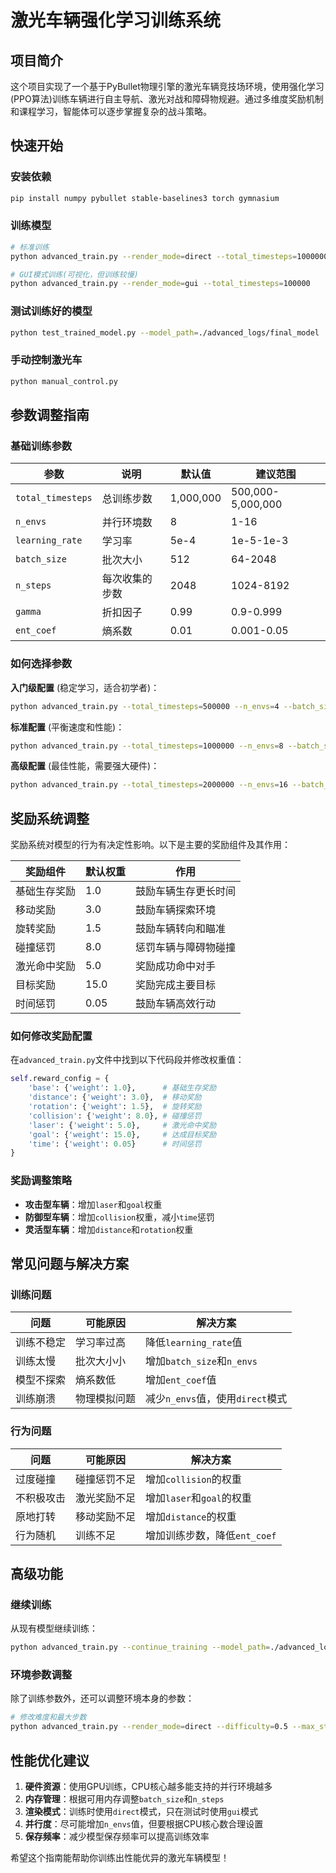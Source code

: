  # 激光车辆强化学习训练系统

## 项目简介

这个项目实现了一个基于PyBullet物理引擎的激光车辆竞技场环境，使用强化学习(PPO算法)训练车辆进行自主导航、激光对战和障碍物规避。通过多维度奖励机制和课程学习，智能体可以逐步掌握复杂的战斗策略。

## 快速开始

### 安装依赖

```bash
pip install numpy pybullet stable-baselines3 torch gymnasium
```

### 训练模型

```bash
# 标准训练
python advanced_train.py --render_mode=direct --total_timesteps=1000000

# GUI模式训练(可视化，但训练较慢)
python advanced_train.py --render_mode=gui --total_timesteps=100000
```

### 测试训练好的模型

```bash
python test_trained_model.py --model_path=./advanced_logs/final_model
```

### 手动控制激光车

```bash
python manual_control.py
```

## 参数调整指南

### 基础训练参数

| 参数 | 说明 | 默认值 | 建议范围 |
|------|------|--------|----------|
| `total_timesteps` | 总训练步数 | 1,000,000 | 500,000-5,000,000 |
| `n_envs` | 并行环境数 | 8 | 1-16 |
| `learning_rate` | 学习率 | 5e-4 | 1e-5-1e-3 |
| `batch_size` | 批次大小 | 512 | 64-2048 |
| `n_steps` | 每次收集的步数 | 2048 | 1024-8192 |
| `gamma` | 折扣因子 | 0.99 | 0.9-0.999 |
| `ent_coef` | 熵系数 | 0.01 | 0.001-0.05 |

### 如何选择参数

**入门级配置** (稳定学习，适合初学者)：
```bash
python advanced_train.py --total_timesteps=500000 --n_envs=4 --batch_size=256 --learning_rate=3e-4
```

**标准配置** (平衡速度和性能)：
```bash
python advanced_train.py --total_timesteps=1000000 --n_envs=8 --batch_size=512 --learning_rate=5e-4
```

**高级配置** (最佳性能，需要强大硬件)：
```bash
python advanced_train.py --total_timesteps=2000000 --n_envs=16 --batch_size=1024 --n_steps=4096 --learning_rate=3e-4 --gamma=0.995 --gae_lambda=0.98
```

## 奖励系统调整

奖励系统对模型的行为有决定性影响。以下是主要的奖励组件及其作用：

| 奖励组件 | 默认权重 | 作用 |
|----------|----------|------|
| 基础生存奖励 | 1.0 | 鼓励车辆生存更长时间 |
| 移动奖励 | 3.0 | 鼓励车辆探索环境 |
| 旋转奖励 | 1.5 | 鼓励车辆转向和瞄准 |
| 碰撞惩罚 | 8.0 | 惩罚车辆与障碍物碰撞 |
| 激光命中奖励 | 5.0 | 奖励成功命中对手 |
| 目标奖励 | 15.0 | 奖励完成主要目标 |
| 时间惩罚 | 0.05 | 鼓励车辆高效行动 |

### 如何修改奖励配置

在`advanced_train.py`文件中找到以下代码段并修改权重值：

```python
self.reward_config = {
    'base': {'weight': 1.0},      # 基础生存奖励
    'distance': {'weight': 3.0},  # 移动奖励
    'rotation': {'weight': 1.5},  # 旋转奖励
    'collision': {'weight': 8.0}, # 碰撞惩罚
    'laser': {'weight': 5.0},     # 激光命中奖励
    'goal': {'weight': 15.0},     # 达成目标奖励
    'time': {'weight': 0.05}      # 时间惩罚
}
```

### 奖励调整策略

- **攻击型车辆**：增加`laser`和`goal`权重
- **防御型车辆**：增加`collision`权重，减小`time`惩罚
- **灵活型车辆**：增加`distance`和`rotation`权重

## 常见问题与解决方案

### 训练问题

| 问题 | 可能原因 | 解决方案 |
|------|----------|----------|
| 训练不稳定 | 学习率过高 | 降低`learning_rate`值 |
| 训练太慢 | 批次大小小 | 增加`batch_size`和`n_envs` |
| 模型不探索 | 熵系数低 | 增加`ent_coef`值 |
| 训练崩溃 | 物理模拟问题 | 减少`n_envs`值，使用`direct`模式 |

### 行为问题

| 问题 | 可能原因 | 解决方案 |
|------|----------|----------|
| 过度碰撞 | 碰撞惩罚不足 | 增加`collision`的权重 |
| 不积极攻击 | 激光奖励不足 | 增加`laser`和`goal`的权重 |
| 原地打转 | 移动奖励不足 | 增加`distance`的权重 |
| 行为随机 | 训练不足 | 增加训练步数，降低`ent_coef` |

## 高级功能

### 继续训练

从现有模型继续训练：

```bash
python advanced_train.py --continue_training --model_path=./advanced_logs/checkpoints/model_100000_steps
```

### 环境参数调整

除了训练参数外，还可以调整环境本身的参数：

```bash
# 修改难度和最大步数
python advanced_train.py --render_mode=direct --difficulty=0.5 --max_steps=2000
```

## 性能优化建议

1. **硬件资源**：使用GPU训练，CPU核心越多能支持的并行环境越多
2. **内存管理**：根据可用内存调整`batch_size`和`n_steps`
3. **渲染模式**：训练时使用`direct`模式，只在测试时使用`gui`模式
4. **并行度**：尽可能增加`n_envs`值，但要根据CPU核心数合理设置
5. **保存频率**：减少模型保存频率可以提高训练效率

希望这个指南能帮助你训练出性能优异的激光车辆模型！